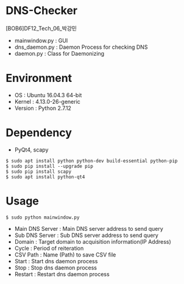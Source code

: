 # DNS-Checker

[BOB6]DF12_Tech_06_박강민

* mainwindow.py : GUI
* dns_daemon.py : Daemon Process for checking DNS
* daemon.py : Class for Daemonizing

Environment
============

* OS : Ubuntu 16.04.3 64-bit
* Kernel : 4.13.0-26-generic
* Version : Python 2.7.12

Dependency
==========

* PyQt4, scapy

```
$ sudo apt install python python-dev build-essential python-pip
$ sudo pip install --upgrade pip
$ sudo pip install scapy
$ sudo apt install python-qt4
```

Usage
======

```
$ sudo python mainwindow.py
```

* Main DNS Server : Main DNS server address to send query
* Sub DNS Server : Sub DNS server address to send query
* Domain : Target domain to acquisition information(IP Address)
* Cycle : Period of reiteration
* CSV Path : Name (Path) to save CSV file
* Start : Start dns daemon process
* Stop : Stop dns daemon process
* Restart : Restart dns daemon process

